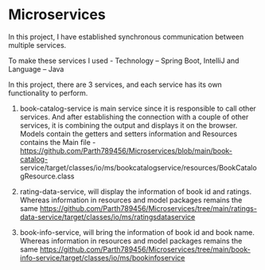 # Microservices

In this project, I have established synchronous communication between multiple services.

  To make these services I used - 
  Technology – Spring Boot, IntelliJ and Language – Java
  
In this project, there are 3 services, and each service has its own functionality to perform.
  
  1. book-catalog-service is main service since it is responsible to call other services. And after establishing the connection with a couple of other services, it is          combining the output and displays it on the browser. Models contain the getters and setters information and Resources contains the Main file -                        https://github.com/Parth789456/Microservices/blob/main/book-catalog-                                                                                                      service/target/classes/io/ms/bookcatalogservice/resources/BookCatalogResource.class 
  
  2. rating-data-service, will display the information of book id and ratings. Whereas information in resources and model packages remains the same                            https://github.com/Parth789456/Microservices/tree/main/ratings-data-service/target/classes/io/ms/ratingsdataservice

  3. book-info-service, will bring the information of book id and book name. Whereas information in resources and model packages remains the same 
     https://github.com/Parth789456/Microservices/tree/main/book-info-service/target/classes/io/ms/bookinfoservice
